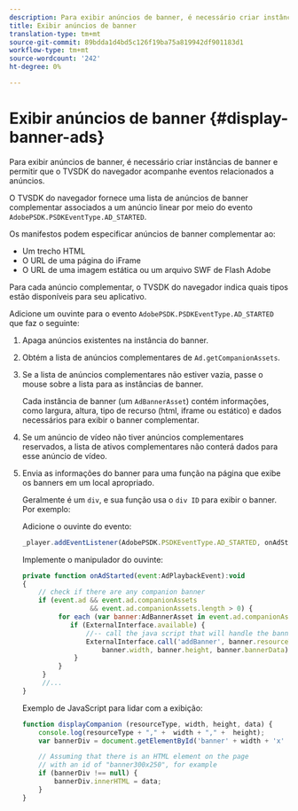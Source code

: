 ```yaml
---
description: Para exibir anúncios de banner, é necessário criar instâncias de banner e permitir que o TVSDK do navegador acompanhe eventos relacionados a anúncios.
title: Exibir anúncios de banner
translation-type: tm+mt
source-git-commit: 89bdda1d4bd5c126f19ba75a819942df901183d1
workflow-type: tm+mt
source-wordcount: '242'
ht-degree: 0%

---
```



# Exibir anúncios de banner {#display-banner-ads}

Para exibir anúncios de banner, é necessário criar instâncias de banner e permitir que o TVSDK do navegador acompanhe eventos relacionados a anúncios.

O TVSDK do navegador fornece uma lista de anúncios de banner complementar associados a um anúncio linear por meio do evento `AdobePSDK.PSDKEventType.AD_STARTED`.

Os manifestos podem especificar anúncios de banner complementar ao:

* Um trecho HTML
* O URL de uma página do iFrame
* O URL de uma imagem estática ou um arquivo SWF de Flash Adobe

Para cada anúncio complementar, o TVSDK do navegador indica quais tipos estão disponíveis para seu aplicativo.

Adicione um ouvinte para o evento `AdobePSDK.PSDKEventType.AD_STARTED` que faz o seguinte:
1. Apaga anúncios existentes na instância do banner.
1. Obtém a lista de anúncios complementares de `Ad.getCompanionAssets`.
1. Se a lista de anúncios complementares não estiver vazia, passe o mouse sobre a lista para as instâncias de banner.

   Cada instância de banner (um `AdBannerAsset`) contém informações, como largura, altura, tipo de recurso (html, iframe ou estático) e dados necessários para exibir o banner complementar.
1. Se um anúncio de vídeo não tiver anúncios complementares reservados, a lista de ativos complementares não conterá dados para esse anúncio de vídeo.
1. Envia as informações do banner para uma função na página que exibe os banners em um local apropriado.

   Geralmente é um `div`, e sua função usa o `div ID` para exibir o banner. Por exemplo:

   Adicione o ouvinte do evento:

   ```js
   _player.addEventListener(AdobePSDK.PSDKEventType.AD_STARTED, onAdStarted);
   ```

   Implemente o manipulador do ouvinte:

   ```js
   private function onAdStarted(event:AdPlaybackEvent):void 
   { 
       // check if there are any companion banner 
       if (event.ad && event.ad.companionAssets  
                    && event.ad.companionAssets.length > 0) { 
            for each (var banner:AdBannerAsset in event.ad.companionAssets) { 
               if (ExternalInterface.available) { 
                   //-- call the java script that will handle the banner display. 
                   ExternalInterface.call('addBanner', banner.resourceType,  
                       banner.width, banner.height, banner.bannerData); 
                } 
            } 
        }  
        //...        
   }
   ```

   Exemplo de JavaScript para lidar com a exibição:

   ```js
   function displayCompanion (resourceType, width, height, data) { 
       console.log(resourceType + "," +  width + "," +  height); 
       var bannerDiv = document.getElementById('banner' + width + 'x' + height);  
   
       // Assuming that there is an HTML element on the page  
       // with an id of "banner300x250", for example 
       if (bannerDiv !== null) { 
           bannerDiv.innerHTML = data; 
       } 
   }
   ```

